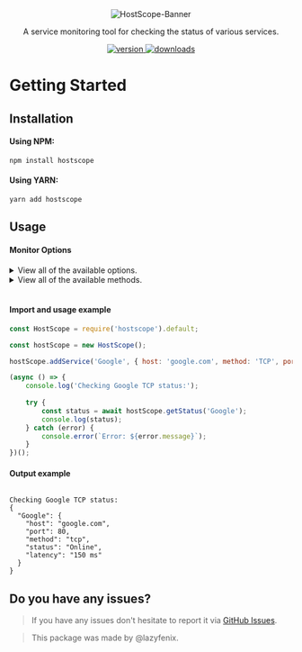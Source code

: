 <div align="center">
  <img alt="HostScope-Banner" src="https://cdn.discordapp.com/attachments/1224721230825783386/1299263994804047883/banner.png?ex=671c9163&is=671b3fe3&hm=64baec3fbd1a2d57becd4042b0d5b25d52202500c6b9295445bf3395845307de&" />
</div>

<p align="center">A service monitoring tool for checking the status of various services.</p>

<p align="center">
  <a href="https://www.npmjs.com/package/hostscope">
    <img alt="version" src="https://img.shields.io/npm/v/hostscope" />
  </a>

  <a href="https://www.npmjs.com/package/hostscope">
    <img alt="downloads" src="https://img.shields.io/npm/dt/hostscope" />
  </a>
</p>

<h1>Getting Started</h1>
<h2>Installation</h2>

<h4>Using NPM:</h4>


```
npm install hostscope
```


<h4>Using YARN:</h4>


```
yarn add hostscope
```

<h2>Usage</h2>

<h4>Monitor Options</h4>

<details>

  <summary>View all of the available options.</summary>


  <br />


- `name`

- `host`

- `method`

- `port`


</details>

<details>

  <summary>View all of the available methods.</summary>


  <br />


- `TCP`

- `UDP`

- `GET`

- `PING`


</details>

<br />

<h4>Import and usage example</h4>    

```js
const HostScope = require('hostscope').default;

const hostScope = new HostScope();

hostScope.addService('Google', { host: 'google.com', method: 'TCP', port: 80 });

(async () => {
    console.log('Checking Google TCP status:');
    
    try {
        const status = await hostScope.getStatus('Google');  
        console.log(status);  
    } catch (error) {
        console.error(`Error: ${error.message}`); 
    }
})();

```

<h4>Output example</h4>

```

Checking Google TCP status:
{
  "Google": {
    "host": "google.com",
    "port": 80,
    "method": "tcp",
    "status": "Online",
    "latency": "150 ms"
  }
}
```
<h2>Do you have any issues?</h2>

<p>

  > If you have any issues don't hesitate to report it via  <a href="https://github.com/lazyfenix/hostscope/issues">GitHub Issues</a>.

</p>

<p>

> This package was made by @lazyfenix.</p>